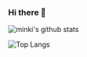 ### Hi there 👋


![minki's github stats](https://github-readme-stats.vercel.app/api?username=minki3&show_icons=true)

![Top Langs](https://github-readme-stats.vercel.app/api/top-langs/?username=minki3&layout=compact&theme=tokyonight)
<!--
**minki3/minki3** is a ✨ _special_ ✨ repository because its `README.md` (this file) appears on your GitHub profile.

Here are some ideas to get you started:

- 🔭 I’m currently working on ...
- 🌱 I’m currently learning ...
- 👯 I’m looking to collaborate on ...
- 🤔 I’m looking for help with ...
- 💬 Ask me about ...
- 📫 How to reach me: ...
- 😄 Pronouns: ...
- ⚡ Fun fact: ...
-->
